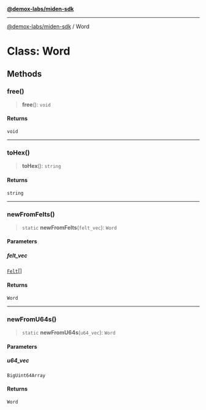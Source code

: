 [**@demox-labs/miden-sdk**](../README.md)

***

[@demox-labs/miden-sdk](../README.md) / Word

# Class: Word

## Methods

### free()

> **free**(): `void`

#### Returns

`void`

***

### toHex()

> **toHex**(): `string`

#### Returns

`string`

***

### newFromFelts()

> `static` **newFromFelts**(`felt_vec`): `Word`

#### Parameters

##### felt\_vec

[`Felt`](Felt.md)[]

#### Returns

`Word`

***

### newFromU64s()

> `static` **newFromU64s**(`u64_vec`): `Word`

#### Parameters

##### u64\_vec

`BigUint64Array`

#### Returns

`Word`
